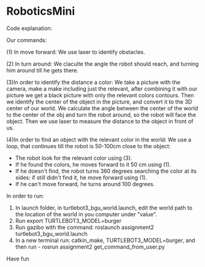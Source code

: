 # RoboticsMini



Code explanation:

Our commands:

(1) In move forward: We use laser to identify obstacles. 

(2) In turn around: We claculte the angle the robot should reach, and turning him around till he gets there.

(3)In order to identify the distance a color: We take a picture with the camera, make a make including just the relevant, after combining it with our picture we get a black picture with only the relevant colors contours. Then we identify the center of the object in the picture, and convert it to the 3D center of our world. We calculate the angle between the center of the world to the center of the obj and turn the robot around, so the robot will face the object. Then we use laser to measure the distance to the object in front of us.

(4)In order to find an object with the relevant color in the world: 
We use a loop, that continues till the robot is 50-100cm close to the object:
- The robot look for the relevant color using (3).
- If he found the colors, he moves forward to it 50 cm using (1).
- If he doesn't find, the robot turns 360 degrees searching the color at its sides: if still didn't find it, he move forward using (1).
- If he can't move forward, he turns around 100 degrees. 



In order to run:
1. In launch folder, in turtlebot3_bgu_world.launch, edit the world path to the location of the world in you computer under "value".
2. Run export TURTLEBOT3_MODEL=burger
3. Run gazibo with the command: roslaunch assignment2 turtlebot3_bgu_world.launch
4. In a new terminal run: catkin_make, TURTLEBOT3_MODEL=burger, and then run - rosrun assignment2 get_command_from_user.py 

Have fun

